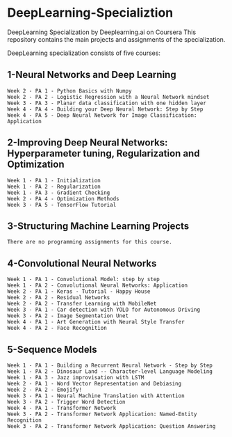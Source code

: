 # DeepLearning-Specializtion
 DeepLearning Specialization by Deeplearning.ai on Coursera
 This repository contains the main projects and assignments of the specialization.
 
 DeepLearning specialization consists of five courses:
 ## 1-Neural Networks and Deep Learning
    Week 2 - PA 1 - Python Basics with Numpy
    Week 2 - PA 2 - Logistic Regression with a Neural Network mindset
    Week 3 - PA 3 - Planar data classification with one hidden layer
    Week 4 - PA 4 - Building your Deep Neural Network: Step by Step
    Week 4 - PA 5 - Deep Neural Network for Image Classification: Application

 ## 2-Improving Deep Neural Networks: Hyperparameter tuning, Regularization and Optimization
    Week 1 - PA 1 - Initialization
    Week 1 - PA 2 - Regularization
    Week 1 - PA 3 - Gradient Checking
    Week 2 - PA 4 - Optimization Methods
    Week 3 - PA 5 - TensorFlow Tutorial

 ## 3-Structuring Machine Learning Projects
    There are no programming assignments for this course.

 ## 4-Convolutional Neural Networks
    Week 1 - PA 1 - Convolutional Model: step by step
    Week 1 - PA 2 - Convolutional Neural Networks: Application
    Week 2 - PA 1 - Keras - Tutorial - Happy House
    Week 2 - PA 2 - Residual Networks
    Week 2 - PA 2 - Transfer Learning with MobileNet
    Week 3 - PA 1 - Car detection with YOLO for Autonomous Driving
    Week 3 - PA 2 - Image Segmentation Unet
    Week 4 - PA 1 - Art Generation with Neural Style Transfer
    Week 4 - PA 2 - Face Recognition

 ## 5-Sequence Models
    Week 1 - PA 1 - Building a Recurrent Neural Network - Step by Step
    Week 1 - PA 2 - Dinosaur Land -- Character-level Language Modeling
    Week 1 - PA 3 - Jazz improvisation with LSTM
    Week 2 - PA 1 - Word Vector Representation and Debiasing
    Week 2 - PA 2 - Emojify!
    Week 3 - PA 1 - Neural Machine Translation with Attention
    Week 3 - PA 2 - Trigger Word Detection
    Week 4 - PA 1 - Transformer Network
    Week 3 - PA 2 - Transformer Network Application: Named-Entity Recognition
    Week 3 - PA 2 - Transformer Network Application: Question Answering


